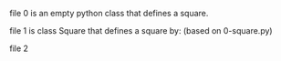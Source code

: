 file 0 is an empty python class that defines a square.

file 1 is class Square that defines a square by: (based on 0-square.py)


file 2 
